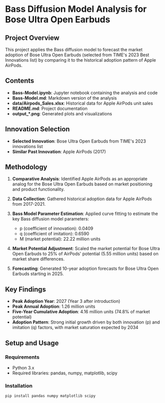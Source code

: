 # Bass Diffusion Model Analysis for Bose Ultra Open Earbuds

## Project Overview

This project applies the Bass diffusion model to forecast the market adoption of Bose Ultra Open Earbuds (selected from TIME's 2023 Best Innovations list) by comparing it to the historical adoption pattern of Apple AirPods.

## Contents

- **Bass-Model.ipynb**: Jupyter notebook containing the analysis and code
- **Bass-Model.md**: Markdown version of the analysis
- **data/Airpods_Sales.xlsx**: Historical data for Apple AirPods unit sales
- **README.md**: Project documentation
- **output_*.png**: Generated plots and visualizations

## Innovation Selection

- **Selected Innovation**: Bose Ultra Open Earbuds from TIME's 2023 innovations list
- **Similar Past Innovation**: Apple AirPods (2017)

## Methodology

1. **Comparative Analysis**: Identified Apple AirPods as an appropriate analog for the Bose Ultra Open Earbuds based on market positioning and product functionality.

2. **Data Collection**: Gathered historical adoption data for Apple AirPods from 2017-2021.

3. **Bass Model Parameter Estimation**: Applied curve fitting to estimate the key Bass diffusion model parameters:
   - p (coefficient of innovation): 0.0409
   - q (coefficient of imitation): 0.6590
   - M (market potential): 22.22 million units

4. **Market Potential Adjustment**: Scaled the market potential for Bose Ultra Open Earbuds to 25% of AirPods' potential (5.55 million units) based on market share differences.

5. **Forecasting**: Generated 10-year adoption forecasts for Bose Ultra Open Earbuds starting in 2025.

## Key Findings

- **Peak Adoption Year**: 2027 (Year 3 after introduction)
- **Peak Annual Adoption**: 1.26 million units
- **Five-Year Cumulative Adoption**: 4.16 million units (74.8% of market potential)
- **Adoption Pattern**: Strong initial growth driven by both innovation (p) and imitation (q) factors, with market saturation expected by 2034

## Setup and Usage

### Requirements
- Python 3.x
- Required libraries: pandas, numpy, matplotlib, scipy

### Installation
```bash
pip install pandas numpy matplotlib scipy
